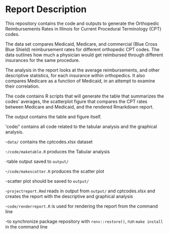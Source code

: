 # Report Description

This repository contains the code and outputs to generate the Orthopedic Reimbursements Rates in Illinois for Current Procedural Terminology (CPT) codes. 

The data set  compares Medicaid, Medicare, and commercial (Blue Cross Blue Shield) reimbursement rates for different orthopedic CPT codes. The data  outlines how much a physician would get reimbursed through different insurances for the same procedure.

The analysis in the report looks at the average reimbursements, and other descriptive statistics, for each insurance within orthopedics. It also compares Medicare as a function of Medicaid, in an attempt to examine their correlation.

The code contains R scripts that will generate the table that summarizes the codes' averages, the scatterplot figure that compares the CPT rates between Medicare and Medicaid, and the rendered Rmarkdown report.

The output contains the table and figure itself.

'code/' contains all code related to the tabular analysis and the graphical analysis.

-`data/` contains the cptcodes.xlsx dataset

-`/code/maketable.R` produces the Tabular analysis

-table output saved to `output/`

-`/code/makescatter.R` produces the scatter plot

-scatter plot should be saved to `output/`

-`projectreport.Rmd` reads in output from `output/` and cptcodes.xlsx and creates the report with the descriptive and graphical analysis

-`code/renderreport.R` is used for rendering the report from the command line

-to synchronize package repository with `renv::restore()`, run `make install` in the command line